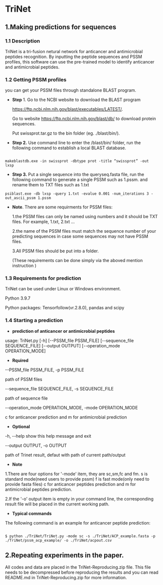 # TriNet
## 1.Making predictions for sequences

### 1.1 Description

TriNet is a tri-fusion netural network for anticancer and antimicrobial peptides recognition. By inputting the peptide sequences and PSSM profiles, this software can use the pre-trained model to identify anticancer and antimicrobial peptides.

### 1.2 Getting PSSM profiles

you can get your PSSM files through standalone BLAST program.

* **Step** 1. Go to the NCBI website to download the BLAST program

  https://ftp.ncbi.nlm.nih.gov/blast/executables/LATEST/. <br />

  Go to website https://ftp.ncbi.nlm.nih.gov/blast/db/ to download protein sequences.<br />

  Put swissprot.tar.gz to the bin folder (eg. ./blast/bin/).

* **Step 2.** Use command line to enter the /blast/bin/ folder, run the following command to establish a local BLAST database.

```

makeblastdb.exe -in swissprot -dbtype prot -title “swissprot” -out lxsp

```

* **Step 3.** Put a single sequence into the queryseq.fasta file, run the following command to generate a single PSSM such as 1.pssm. and rename them to TXT files such as 1.txt
```
psiblast.exe -db lxsp -query 1.txt -evalue 0.001 -num_iterations 3 -out_ascii_pssm 1.pssm
```

* **Note**. There are some requirments for PSSM files:

  1.the PSSM files can only be named using numbers and it should be TXT files. For example, 1.txt, 2.txt ...

  2.the name of the PSSM files must match the sequence number of your predicting sequences in case some sequences may not have PSSM files.

  3.All PSSM files should be put into a folder.

  (These requirements can be done simply via the aboved mention instruction )

### 1.3 Requirements for prediction

TriNet can be used under Linux or Windows environment.

Python 3.9.7

Python packages: Tensorfollow(vr.2.8.0), pandas and scipy

### 1.4 Starting a prediction

* **prediction of anticancer or antimicrobial peptides**

usage: TriNet.py [-h] [--PSSM_file PSSM_FILE] [--sequence_file  SEQUENCE_FILE] [--output OUTPUT] [--operation_mode OPERATION_MODE]

* **Rquired**

--PSSM_file PSSM_FILE, -p PSSM_FILE

path of PSSM  files

--sequence_file SEQUENCE_FILE, -s SEQUENCE_FILE

path of sequence file

--operation_mode OPERATION_MODE, -mode OPERATION_MODE

c for anticancer prediction and m for antimicrobial prediction

* **Optional**

-h, --help show this help message and exit

--output OUTPUT, -o OUTPUT

path of Trinet result,  defaut with path of current path/output

* **Note**

1.There are four options for '-mode' item, they are sc,sm,fc and fm. s is standard mode(need users to provide pssm) f is fast mode(only need to provide fasta files) c for anticancer peptides prediction and m for antimicrobial peptides prediction.

2.If the '-o' output item is empty in your command line, the corresponding result file will be placed in the current  working path.

* **Typical commands**

The following command is an example for anticancer peptide prediction:

```

$ python ./TriNet/TriNet.py -mode sc -s ./TriNet/ACP_example.fasta -p ./TriNet/pssm_acp_example/ -o ./TriNet/acpout.csv

```

## 2.Repeating experiments in the paper.

All codes and data are placed in the TriNet-Reproducing.zip file. This file needs to be decompressed before reproducing the results and you can read README.md in TriNet-Reproducing.zip for more information.

